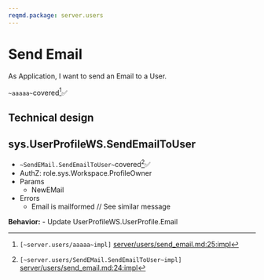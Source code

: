 ```yaml
---
reqmd.package: server.users
---
```

# Send Email

As Application, I want to send an Email to a User.

`~aaaaa~`covered[^~aaaaa~]✅

## Technical design

## sys.UserProfileWS.SendEmailToUser

- `~SendEMail.SendEmailToUser~`covered[^~SendEMail.SendEmailToUser~]✅
- AuthZ: role.sys.Workspace.ProfileOwner
- Params
  - NewEMail
- Errors
  - Email is mailformed // See similar message

**Behavior:**
    - Update UserProfileWS.UserProfile.Email

[^~SendEMail.SendEmailToUser~]: `[~server.users/SendEMail.SendEmailToUser~impl]` [server/users/send_email.md:24:impl](https://github.com/voedger/voedger-internals/blob/7c007d555b627b7fb6d5a6ba14c82c76b7a270e7/server/users/send_email.md#L24)
[^~aaaaa~]: `[~server.users/aaaaa~impl]` [server/users/send_email.md:25:impl](https://github.com/voedger/voedger-internals/blob/7c007d555b627b7fb6d5a6ba14c82c76b7a270e7/server/users/send_email.md#L25)
